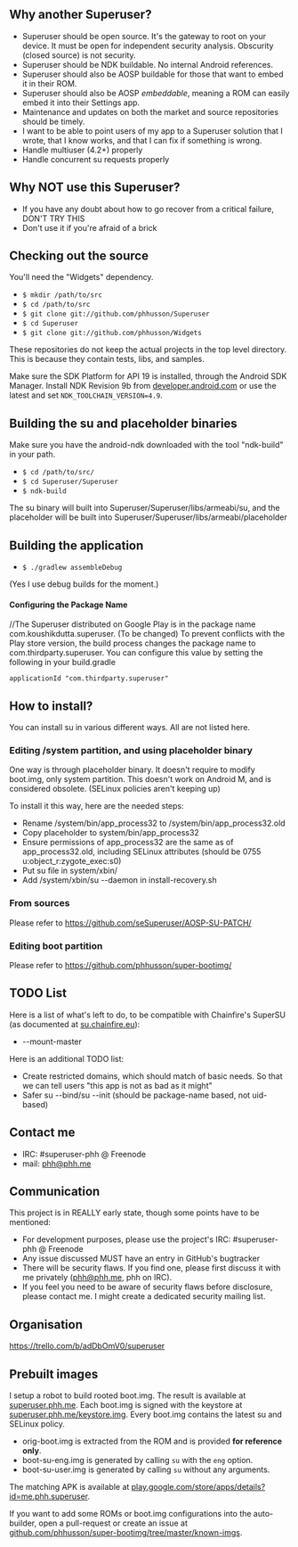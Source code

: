 ## Why another Superuser?
* Superuser should be open source.
  It's the gateway to root on your device.
  It must be open for independent security analysis. Obscurity (closed source) is not security.
* Superuser should be NDK buildable.
  No internal Android references.
* Superuser should also be AOSP buildable for those that want to embed it in their ROM.
* Superuser should also be AOSP _embeddable_, meaning a ROM can easily embed it into their Settings app.
* Maintenance and updates on both the market and source repositories should be timely.
* I want to be able to point users of my app to a Superuser solution that I wrote, that I know works, and that I can fix if something is wrong.
* Handle multiuser (4.2+) properly
* Handle concurrent su requests properly

## Why NOT use this Superuser?
* If you have any doubt about how to go recover from a critical failure, DON'T TRY THIS
* Don't use it if you're afraid of a brick

## Checking out the source

You'll need the "Widgets" dependency.

* `$ mkdir /path/to/src`
* `$ cd /path/to/src`
* `$ git clone git://github.com/phhusson/Superuser`
* `$ cd Superuser`
* `$ git clone git://github.com/phhusson/Widgets`

These repositories do not keep the actual projects in the top level directory.
This is because they contain tests, libs, and samples.

Make sure the SDK Platform for API 19 is installed, through the Android SDK Manager.
Install NDK Revision 9b from [developer.android.com](https://developer.android.com/tools/sdk/ndk/index.html) or use the latest and set `NDK_TOOLCHAIN_VERSION=4.9`.

## Building the su and placeholder binaries

Make sure you have the android-ndk downloaded with the tool "ndk-build" in your path.

* `$ cd /path/to/src/`
* `$ cd Superuser/Superuser`
* `$ ndk-build`

The su binary will built into Superuser/Superuser/libs/armeabi/su, and the placeholder will be built into Superuser/Superuser/libs/armeabi/placeholder

## Building the application

* `$ ./gradlew assembleDebug`

(Yes I use debug builds for the moment.)

#### Configuring the Package Name
//The Superuser distributed on Google Play is in the package name com.koushikdutta.superuser. (To be changed)
To prevent conflicts with the Play store version, the build process changes the package
name to com.thirdparty.superuser. You can configure this value by setting the following
in your build.gradle

```
applicationId "com.thirdparty.superuser"
```

## How to install?

You can install su in various different ways.
All are not listed here.

### Editing /system partition, and using placeholder binary

One way is through placeholder binary.
It doesn't require to modify boot.img, only system partition.
This doesn't work on Android M, and is considered obsolete.
(SELinux policies aren't keeping up)

To install it this way, here are the needed steps:
- Rename /system/bin/app_process32 to /system/bin/app_process32.old
- Copy placeholder to system/bin/app_process32
- Ensure permissions of app_process32 are the same as of app_process32.old, including SELinux attributes (should be 0755 u:object_r:zygote_exec:s0)
- Put su file in system/xbin/
- Add /system/xbin/su --daemon in install-recovery.sh

### From sources

Please refer to https://github.com/seSuperuser/AOSP-SU-PATCH/

### Editing boot partition

Please refer to https://github.com/phhusson/super-bootimg/

## TODO List

Here is a list of what's left to do, to be compatible with Chainfire's SuperSU (as documented at [su.chainfire.eu](https://su.chainfire.eu)):
* --mount-master

Here is an additional TODO list:
* Create restricted domains, which should match of basic needs.
  So that we can tell users "this app is not as bad as it might"
* Safer su --bind/su --init (should be package-name based, not uid-based)

## Contact me
* IRC: #superuser-phh @ Freenode
* mail: phh@phh.me

## Communication

This project is in REALLY early state, though some points have to be mentioned:
* For development purposes, please use the project's IRC: #superuser-phh @ Freenode
* Any issue discussed MUST have an entry in GitHub's bugtracker
* There will be security flaws.
  If you find one, please first discuss it with me privately (<phh@phh.me>, phh on IRC).
* If you feel you need to be aware of security flaws before disclosure, please contact me.
  I might create a dedicated security mailing list.

## Organisation

https://trello.com/b/adDbOmV0/superuser

## Prebuilt images

I setup a robot to build rooted boot.img.
The result is available at [superuser.phh.me](https://superuser.phh.me/).
Each boot.img is signed with the keystore at [superuser.phh.me/keystore.img](https://superuser.phh.me/keystore.img).
Every boot.img contains the latest su and SELinux policy.
- orig-boot.img is extracted from the ROM and is provided **for reference only**.
- boot-su-eng.img is generated by calling `su` with the `eng` option.
- boot-su-user.img is generated by calling `su` without any arguments.

The matching APK is available at [play.google.com/store/apps/details?id=me.phh.superuser](https://play.google.com/store/apps/details?id=me.phh.superuser).

If you want to add some ROMs or boot.img configurations into the auto-builder, open a pull-request or create an issue at [github.com/phhusson/super-bootimg/tree/master/known-imgs](https://github.com/phhusson/super-bootimg/tree/master/known-imgs).

